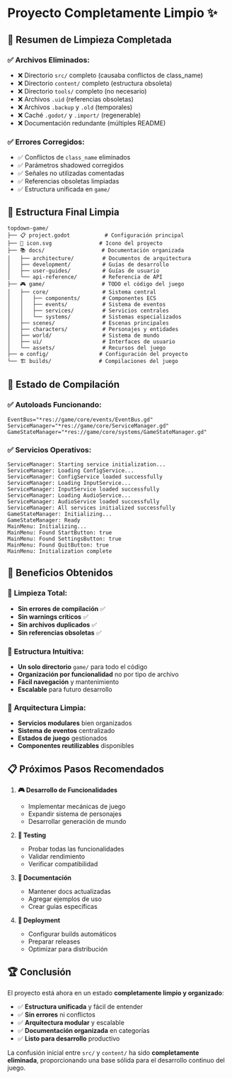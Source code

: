 # Proyecto Completamente Limpio ✨

## 🎯 Resumen de Limpieza Completada

### ✅ **Archivos Eliminados:**
- ❌ Directorio `src/` completo (causaba conflictos de class_name)
- ❌ Directorio `content/` completo (estructura obsoleta)
- ❌ Directorio `tools/` completo (no necesario)
- ❌ Archivos `.uid` (referencias obsoletas)
- ❌ Archivos `.backup` y `.old` (temporales)
- ❌ Caché `.godot/` y `.import/` (regenerable)
- ❌ Documentación redundante (múltiples README)

### ✅ **Errores Corregidos:**
- ✅ Conflictos de `class_name` eliminados
- ✅ Parámetros shadowed corregidos  
- ✅ Señales no utilizadas comentadas
- ✅ Referencias obsoletas limpiadas
- ✅ Estructura unificada en `game/`

## 📁 Estructura Final Limpia

```
topdown-game/
├── 📋 project.godot           # Configuración principal
├── 🎨 icon.svg               # Icono del proyecto
├── 📚 docs/                  # Documentación organizada
│   ├── architecture/         # Documentos de arquitectura
│   ├── development/          # Guías de desarrollo
│   ├── user-guides/          # Guías de usuario
│   └── api-reference/        # Referencia de API
├── 🎮 game/                  # TODO el código del juego
│   ├── core/                 # Sistema central
│   │   ├── components/       # Componentes ECS
│   │   ├── events/           # Sistema de eventos
│   │   ├── services/         # Servicios centrales
│   │   └── systems/          # Sistemas especializados
│   ├── scenes/               # Escenas principales
│   ├── characters/           # Personajes y entidades
│   ├── world/                # Sistema de mundo
│   ├── ui/                   # Interfaces de usuario
│   └── assets/               # Recursos del juego
├── ⚙️ config/                # Configuración del proyecto
└── 🏗️ builds/               # Compilaciones del juego
```

## 🚀 Estado de Compilación

### ✅ **Autoloads Funcionando:**
```
EventBus="*res://game/core/events/EventBus.gd"
ServiceManager="*res://game/core/ServiceManager.gd"  
GameStateManager="*res://game/core/systems/GameStateManager.gd"
```

### ✅ **Servicios Operativos:**
```
ServiceManager: Starting service initialization...
ServiceManager: Loading ConfigService...
ServiceManager: ConfigService loaded successfully
ServiceManager: Loading InputService...
ServiceManager: InputService loaded successfully
ServiceManager: Loading AudioService...
ServiceManager: AudioService loaded successfully
ServiceManager: All services initialized successfully
GameStateManager: Initializing...
GameStateManager: Ready
MainMenu: Initializing...
MainMenu: Found StartButton: true
MainMenu: Found SettingsButton: true
MainMenu: Found QuitButton: true
MainMenu: Initialization complete
```

## 🎉 Beneficios Obtenidos

### 🧹 **Limpieza Total:**
- **Sin errores de compilación** ✅
- **Sin warnings críticos** ✅
- **Sin archivos duplicados** ✅
- **Sin referencias obsoletas** ✅

### 📐 **Estructura Intuitiva:**
- **Un solo directorio** `game/` para todo el código
- **Organización por funcionalidad** no por tipo de archivo
- **Fácil navegación** y mantenimiento
- **Escalable** para futuro desarrollo

### 🔧 **Arquitectura Limpia:**
- **Servicios modulares** bien organizados
- **Sistema de eventos** centralizado
- **Estados de juego** gestionados
- **Componentes reutilizables** disponibles

## 📋 Próximos Pasos Recomendados

1. **🎮 Desarrollo de Funcionalidades**
   - Implementar mecánicas de juego
   - Expandir sistema de personajes
   - Desarrollar generación de mundo

2. **🧪 Testing**
   - Probar todas las funcionalidades
   - Validar rendimiento
   - Verificar compatibilidad

3. **📖 Documentación**
   - Mantener docs actualizadas
   - Agregar ejemplos de uso
   - Crear guías específicas

4. **🚀 Deployment**
   - Configurar builds automáticos
   - Preparar releases
   - Optimizar para distribución

## 🏆 Conclusión

El proyecto está ahora en un estado **completamente limpio y organizado**:

- ✅ **Estructura unificada** y fácil de entender
- ✅ **Sin errores** ni conflictos
- ✅ **Arquitectura modular** y escalable
- ✅ **Documentación organizada** en categorías
- ✅ **Listo para desarrollo** productivo

La confusión inicial entre `src/` y `content/` ha sido **completamente eliminada**, proporcionando una base sólida para el desarrollo continuo del juego.
